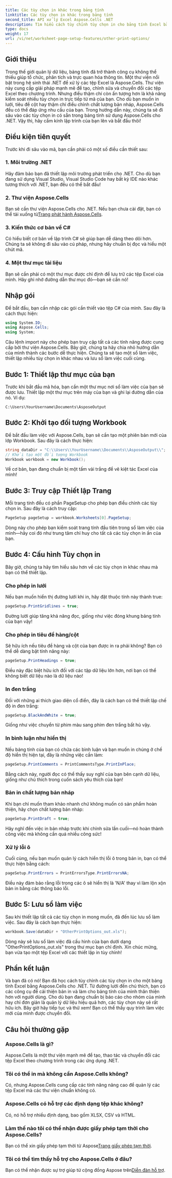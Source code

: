 ```yaml
---
title: Các tùy chọn in khác trong bảng tính
linktitle: Các tùy chọn in khác trong bảng tính
second_title: API xử lý Excel Aspose.Cells .NET
description: Tìm hiểu cách tùy chỉnh tùy chọn in cho bảng tính Excel bằng Aspose.Cells cho .NET trong hướng dẫn toàn diện này.
type: docs
weight: 17
url: /vi/net/worksheet-page-setup-features/other-print-options/
---
```

## Giới thiệu
Trong thế giới quản lý dữ liệu, bảng tính đã trở thành công cụ không thể thiếu giúp tổ chức, phân tích và trực quan hóa thông tin. Một thư viện nổi bật trong hệ sinh thái .NET để xử lý các tệp Excel là Aspose.Cells. Thư viện này cung cấp giải pháp mạnh mẽ để tạo, chỉnh sửa và chuyển đổi các tệp Excel theo chương trình. Nhưng điều thậm chí còn ấn tượng hơn là khả năng kiểm soát nhiều tùy chọn in trực tiếp từ mã của bạn. Cho dù bạn muốn in lưới, tiêu đề cột hay thậm chí điều chỉnh chất lượng bản nháp, Aspose.Cells đều có thể đáp ứng nhu cầu của bạn. Trong hướng dẫn này, chúng ta sẽ đi sâu vào các tùy chọn in có sẵn trong bảng tính sử dụng Aspose.Cells cho .NET. Vậy thì, hãy cầm kính lập trình của bạn lên và bắt đầu thôi!
## Điều kiện tiên quyết
Trước khi đi sâu vào mã, bạn cần phải có một số điều cần thiết sau:
### 1. Môi trường .NET
Hãy đảm bảo bạn đã thiết lập môi trường phát triển cho .NET. Cho dù bạn đang sử dụng Visual Studio, Visual Studio Code hay bất kỳ IDE nào khác tương thích với .NET, bạn đều có thể bắt đầu!
### 2. Thư viện Aspose.Cells
 Bạn sẽ cần thư viện Aspose.Cells cho .NET. Nếu bạn chưa cài đặt, bạn có thể tải xuống từ[Trang phát hành Aspose.Cells](https://releases.aspose.com/cells/net/).
### 3. Kiến thức cơ bản về C#
Có hiểu biết cơ bản về lập trình C# sẽ giúp bạn dễ dàng theo dõi hơn. Chúng ta sẽ không đi sâu vào cú pháp, nhưng hãy chuẩn bị đọc và hiểu một chút mã.
### 4. Một thư mục tài liệu
Bạn sẽ cần phải có một thư mục được chỉ định để lưu trữ các tệp Excel của mình. Hãy ghi nhớ đường dẫn thư mục đó—bạn sẽ cần nó!
## Nhập gói
Để bắt đầu, bạn cần nhập các gói cần thiết vào tệp C# của mình. Sau đây là cách thực hiện:
```csharp
using System.IO;
using Aspose.Cells;
using System;
```
Câu lệnh import này cho phép bạn truy cập tất cả các tính năng được cung cấp bởi thư viện Aspose.Cells.
Bây giờ, chúng ta hãy chia nhỏ hướng dẫn của mình thành các bước dễ thực hiện. Chúng ta sẽ tạo một sổ làm việc, thiết lập nhiều tùy chọn in khác nhau và lưu sổ làm việc cuối cùng.
## Bước 1: Thiết lập thư mục của bạn
Trước khi bắt đầu mã hóa, bạn cần một thư mục nơi sổ làm việc của bạn sẽ được lưu. Thiết lập một thư mục trên máy của bạn và ghi lại đường dẫn của nó. Ví dụ:
```plaintext
C:\Users\YourUsername\Documents\AsposeOutput
```
## Bước 2: Khởi tạo đối tượng Workbook
Để bắt đầu làm việc với Aspose.Cells, bạn sẽ cần tạo một phiên bản mới của lớp Workbook. Sau đây là cách thực hiện:
```csharp
string dataDir = "C:\\Users\\YourUsername\\Documents\\AsposeOutput\\";
// Khởi tạo một đối tượng Workbook
Workbook workbook = new Workbook();
```
Về cơ bản, bạn đang chuẩn bị một tấm vải trắng để vẽ kiệt tác Excel của mình!
## Bước 3: Truy cập Thiết lập Trang
Mỗi trang tính đều có phần PageSetup cho phép bạn điều chỉnh các tùy chọn in. Sau đây là cách truy cập:
```csharp
PageSetup pageSetup = workbook.Worksheets[0].PageSetup;
```
Dòng này cho phép bạn kiểm soát trang tính đầu tiên trong sổ làm việc của mình—hãy coi đó như trung tâm chỉ huy cho tất cả các tùy chọn in ấn của bạn.
## Bước 4: Cấu hình Tùy chọn in
Bây giờ, chúng ta hãy tìm hiểu sâu hơn về các tùy chọn in khác nhau mà bạn có thể thiết lập.
### Cho phép in lưới
Nếu bạn muốn hiển thị đường lưới khi in, hãy đặt thuộc tính này thành true:
```csharp
pageSetup.PrintGridlines = true;
```
Đường lưới giúp tăng khả năng đọc, giống như việc đóng khung bảng tính của bạn vậy!
### Cho phép in tiêu đề hàng/cột
Sẽ hữu ích nếu tiêu đề hàng và cột của bạn được in ra phải không? Bạn có thể dễ dàng bật tính năng này:
```csharp
pageSetup.PrintHeadings = true;
```
Điều này đặc biệt hữu ích đối với các tập dữ liệu lớn hơn, nơi bạn có thể không biết dữ liệu nào là dữ liệu nào!
### In đen trắng
Đối với những ai thích giao diện cổ điển, đây là cách bạn có thể thiết lập chế độ in đen trắng:
```csharp
pageSetup.BlackAndWhite = true;
```
Giống như việc chuyển từ phim màu sang phim đen trắng bất hủ vậy.
### In bình luận như hiển thị
Nếu bảng tính của bạn có chứa các bình luận và bạn muốn in chúng ở chế độ hiển thị hiện tại, đây là những việc cần làm:
```csharp
pageSetup.PrintComments = PrintCommentsType.PrintInPlace;
```
Bằng cách này, người đọc có thể thấy suy nghĩ của bạn bên cạnh dữ liệu, giống như chú thích trong cuốn sách yêu thích của bạn!
### Bản in chất lượng bản nháp
Khi bạn chỉ muốn tham khảo nhanh chứ không muốn có sản phẩm hoàn thiện, hãy chọn chất lượng bản nháp:
```csharp
pageSetup.PrintDraft = true;
```
Hãy nghĩ đến việc in bản nháp trước khi chỉnh sửa lần cuối—nó hoàn thành công việc mà không cần quá nhiều công sức!
### Xử lý lỗi ô
Cuối cùng, nếu bạn muốn quản lý cách hiển thị lỗi ô trong bản in, bạn có thể thực hiện bằng cách:
```csharp
pageSetup.PrintErrors = PrintErrorsType.PrintErrorsNA;
```
Điều này đảm bảo rằng lỗi trong các ô sẽ hiển thị là 'N/A' thay vì làm lộn xộn bản in bằng các thông báo lỗi.
## Bước 5: Lưu sổ làm việc
Sau khi thiết lập tất cả các tùy chọn in mong muốn, đã đến lúc lưu sổ làm việc. Sau đây là cách bạn thực hiện:
```csharp
workbook.Save(dataDir + "OtherPrintOptions_out.xls");
```
Dòng này sẽ lưu sổ làm việc đã cấu hình của bạn dưới dạng "OtherPrintOptions_out.xls" trong thư mục bạn chỉ định. Xin chúc mừng, bạn vừa tạo một tệp Excel với các thiết lập in tùy chỉnh!
## Phần kết luận
Và bạn đã có nó! Bạn đã học cách tùy chỉnh các tùy chọn in cho một bảng tính Excel bằng Aspose.Cells cho .NET. Từ đường lưới đến chú thích, bạn có các công cụ để cải thiện bản in và làm cho bảng tính của mình thân thiện hơn với người dùng. Cho dù bạn đang chuẩn bị báo cáo cho nhóm của mình hay chỉ đơn giản là quản lý dữ liệu hiệu quả hơn, các tùy chọn này sẽ rất hữu ích. Bây giờ hãy tiếp tục và thử xem! Bạn có thể thấy quy trình làm việc mới của mình được chuyển đổi.
## Câu hỏi thường gặp
### Aspose.Cells là gì?  
Aspose.Cells là một thư viện mạnh mẽ để tạo, thao tác và chuyển đổi các tệp Excel theo chương trình trong các ứng dụng .NET.
### Tôi có thể in mà không cần Aspose.Cells không?  
Có, nhưng Aspose.Cells cung cấp các tính năng nâng cao để quản lý các tệp Excel mà các thư viện chuẩn không có.
### Aspose.Cells có hỗ trợ các định dạng tệp khác không?  
Có, nó hỗ trợ nhiều định dạng, bao gồm XLSX, CSV và HTML.
### Làm thế nào tôi có thể nhận được giấy phép tạm thời cho Aspose.Cells?  
 Bạn có thể xin giấy phép tạm thời từ Aspose[Trang giấy phép tạm thời](https://purchase.aspose.com/temporary-license/).
### Tôi có thể tìm thấy hỗ trợ cho Aspose.Cells ở đâu?  
 Bạn có thể nhận được sự trợ giúp từ cộng đồng Aspose trên[Diễn đàn hỗ trợ](https://forum.aspose.com/c/cells/9).